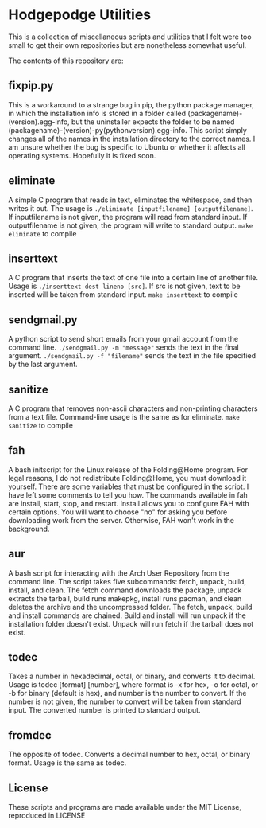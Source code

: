# Hodgepodge Utilities

This is a collection of miscellaneous scripts and utilities that I felt were
too small to get their own repositories but are nonetheless somewhat useful.

The contents of this repository are:

## fixpip.py

This is a workaround to a strange bug in pip, the python package manager, in
which the installation info is stored in a folder called 
(packagename)-(version).egg-info, but the uninstaller expects the folder to be
named (packagename)-(version)-py(pythonversion).egg-info. This script simply
changes all of the names in the installation directory to the correct names.
I am unsure whether the bug is specific to Ubuntu or whether it affects all 
operating systems. Hopefully it is fixed soon.

## eliminate

A simple C program that reads in text, eliminates the whitespace, and then
writes it out. 
The usage is `./eliminate [inputfilename] [outputfilename]`.
If inputfilename is not given, the program will read from standard input.
If outputfilename is not given, the program will write to standard output.
`make eliminate` to compile

## inserttext

A C program that inserts the text of one file into a certain line of another 
file. Usage is `./inserttext dest lineno [src]`. If src is not given, text to
be inserted will be taken from standard input. `make inserttext` to compile

## sendgmail.py

A python script to send short emails from your gmail account from the command 
line. `./sendgmail.py -m "message"` sends the text in the final argument. 
`./sendgmail.py -f "filename"` sends the text in the file specified by the last
argument.

## sanitize

A C program that removes non-ascii characters and non-printing characters 
from a text file. Command-line usage is the same as for eliminate. 
`make sanitize` to compile

## fah

A bash initscript for the Linux release of the Folding@Home program. For legal
reasons, I do not redistribute Folding@Home, you must download it yourself.
There are some variables that must be configured in the script. I have left
some comments to tell you how. The commands available in fah are install, 
start, stop, and restart. Install allows you to configure FAH with certain
options. You will want to choose "no" for asking you before downloading work
from the server. Otherwise, FAH won't work in the background. 

## aur

A bash script for interacting with the Arch User Repository from the 
command line. The script takes five subcommands: fetch, unpack, build, 
install, and clean. The fetch command downloads the package, unpack
extracts the tarball, build runs makepkg, install runs pacman, and clean
deletes the archive and the uncompressed folder. The fetch, unpack, 
build and install commands are chained. Build and install will run 
unpack if the installation folder doesn't exist. Unpack will run fetch
if the tarball does not exist.

## todec

Takes a number in hexadecimal, octal, or binary, and converts it to decimal.
Usage is todec [format] [number], where format is -x for hex, -o for octal,
or -b for binary (default is hex), and number is the number to convert. If
the number is not given, the number to convert will be taken from standard
input. The converted number is printed to standard output.

## fromdec

The opposite of todec. Converts a decimal number to hex, octal, or binary
format. Usage is the same as todec.

## License

These scripts and programs are made available under the MIT License, 
reproduced in LICENSE

